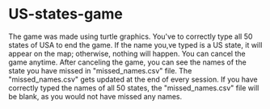 # US-states-game
The game was made using turtle graphics.
You've to correctly type all 50 states of USA to end the game.
If the name you,ve typed is a US state, it will appear on the map; otherwise, nothing will happen.
You can cancel the game anytime.
After canceling the game, you can see the names of the state you have missed in "missed_names.csv" file.
The "missed_names.csv" gets updated at the end of every session.
If you have correctly typed the names of all 50 states, the "missed_names.csv" file will be blank, as you would not have missed any names.
